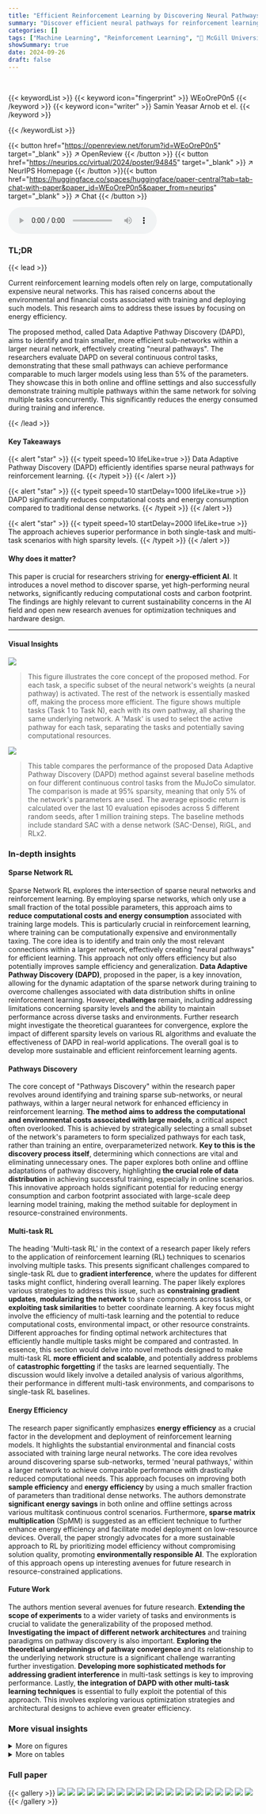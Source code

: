 ```yaml
---
title: "Efficient Reinforcement Learning by Discovering Neural Pathways"
summary: "Discover efficient neural pathways for reinforcement learning; drastically reducing model size and energy consumption without sacrificing performance."
categories: []
tags: ["Machine Learning", "Reinforcement Learning", "🏢 McGill University",]
showSummary: true
date: 2024-09-26
draft: false
---
```


<br>

{{< keywordList >}}
{{< keyword icon="fingerprint" >}} WEoOreP0n5 {{< /keyword >}}
{{< keyword icon="writer" >}} Samin Yeasar Arnob et el. {{< /keyword >}}
 
{{< /keywordList >}}

{{< button href="https://openreview.net/forum?id=WEoOreP0n5" target="_blank" >}}
↗ OpenReview
{{< /button >}}
{{< button href="https://neurips.cc/virtual/2024/poster/94845" target="_blank" >}}
↗ NeurIPS Homepage
{{< /button >}}{{< button href="https://huggingface.co/spaces/huggingface/paper-central?tab=tab-chat-with-paper&paper_id=WEoOreP0n5&paper_from=neurips" target="_blank" >}}
↗ Chat
{{< /button >}}



<audio controls>
    <source src="https://ai-paper-reviewer.com/WEoOreP0n5/podcast.wav" type="audio/wav">
    Your browser does not support the audio element.
</audio>


### TL;DR


{{< lead >}}

Current reinforcement learning models often rely on large, computationally expensive neural networks. This has raised concerns about the environmental and financial costs associated with training and deploying such models.  This research aims to address these issues by focusing on energy efficiency. 

The proposed method, called Data Adaptive Pathway Discovery (DAPD), aims to identify and train smaller, more efficient sub-networks within a larger neural network, effectively creating "neural pathways". The researchers evaluate DAPD on several continuous control tasks, demonstrating that these small pathways can achieve performance comparable to much larger models using less than 5% of the parameters.  They showcase this in both online and offline settings and also successfully demonstrate training multiple pathways within the same network for solving multiple tasks concurrently.  This significantly reduces the energy consumed during training and inference. 

{{< /lead >}}


#### Key Takeaways

{{< alert "star" >}}
{{< typeit speed=10 lifeLike=true >}} Data Adaptive Pathway Discovery (DAPD) efficiently identifies sparse neural pathways for reinforcement learning. {{< /typeit >}}
{{< /alert >}}

{{< alert "star" >}}
{{< typeit speed=10 startDelay=1000 lifeLike=true >}} DAPD significantly reduces computational costs and energy consumption compared to traditional dense networks. {{< /typeit >}}
{{< /alert >}}

{{< alert "star" >}}
{{< typeit speed=10 startDelay=2000 lifeLike=true >}} The approach achieves superior performance in both single-task and multi-task scenarios with high sparsity levels. {{< /typeit >}}
{{< /alert >}}

#### Why does it matter?
This paper is crucial for researchers striving for **energy-efficient AI**. It introduces a novel method to discover sparse, yet high-performing neural networks, significantly reducing computational costs and carbon footprint.  The findings are highly relevant to current sustainability concerns in the AI field and open new research avenues for optimization techniques and hardware design.

------
#### Visual Insights



![](https://ai-paper-reviewer.com/WEoOreP0n5/figures_1_1.jpg)

> This figure illustrates the core concept of the proposed method.  For each task, a specific subset of the neural network's weights (a neural pathway) is activated. The rest of the network is essentially masked off, making the process more efficient. The figure shows multiple tasks (Task 1 to Task N), each with its own pathway, all sharing the same underlying network. A 'Mask' is used to select the active pathway for each task, separating the tasks and potentially saving computational resources.





![](https://ai-paper-reviewer.com/WEoOreP0n5/tables_4_1.jpg)

> This table compares the performance of the proposed Data Adaptive Pathway Discovery (DAPD) method against several baseline methods on four different continuous control tasks from the MuJoCo simulator.  The comparison is made at 95% sparsity, meaning that only 5% of the network's parameters are used. The average episodic return is calculated over the last 10 evaluation episodes across 5 different random seeds, after 1 million training steps. The baseline methods include standard SAC with a dense network (SAC-Dense), RiGL, and RLx2.





### In-depth insights


#### Sparse Network RL
Sparse Network RL explores the intersection of sparse neural networks and reinforcement learning.  By employing sparse networks, which only use a small fraction of the total possible parameters, this approach aims to **reduce computational costs and energy consumption** associated with training large models. This is particularly crucial in reinforcement learning, where training can be computationally expensive and environmentally taxing. The core idea is to identify and train only the most relevant connections within a larger network, effectively creating "neural pathways" for efficient learning. This approach not only offers efficiency but also potentially improves sample efficiency and generalization.  **Data Adaptive Pathway Discovery (DAPD)**, proposed in the paper, is a key innovation, allowing for the dynamic adaptation of the sparse network during training to overcome challenges associated with data distribution shifts in online reinforcement learning.  However, **challenges** remain, including addressing limitations concerning sparsity levels and the ability to maintain performance across diverse tasks and environments.  Further research might investigate the theoretical guarantees for convergence, explore the impact of different sparsity levels on various RL algorithms and evaluate the effectiveness of DAPD in real-world applications.  The overall goal is to develop more sustainable and efficient reinforcement learning agents.

#### Pathways Discovery
The core concept of "Pathways Discovery" within the research paper revolves around identifying and training sparse sub-networks, or neural pathways, within a larger neural network for enhanced efficiency in reinforcement learning.  **The method aims to address the computational and environmental costs associated with large models**, a critical aspect often overlooked.  This is achieved by strategically selecting a small subset of the network's parameters to form specialized pathways for each task, rather than training an entire, overparameterized network.  **Key to this is the discovery process itself**, determining which connections are vital and eliminating unnecessary ones.  The paper explores both online and offline adaptations of pathway discovery, highlighting **the crucial role of data distribution** in achieving successful training, especially in online scenarios.  This innovative approach holds significant potential for reducing energy consumption and carbon footprint associated with large-scale deep learning model training, making the method suitable for deployment in resource-constrained environments.

#### Multi-task RL
The heading 'Multi-task RL' in the context of a research paper likely refers to the application of reinforcement learning (RL) techniques to scenarios involving multiple tasks.  This presents significant challenges compared to single-task RL due to **gradient interference**, where the updates for different tasks might conflict, hindering overall learning.  The paper likely explores various strategies to address this issue, such as **constraining gradient updates**, **modularizing the network** to share components across tasks, or **exploiting task similarities** to better coordinate learning.  A key focus might involve the efficiency of multi-task learning and the potential to reduce computational costs, environmental impact, or other resource constraints.  Different approaches for finding optimal network architectures that efficiently handle multiple tasks might be compared and contrasted.  In essence, this section would delve into novel methods designed to make multi-task RL **more efficient and scalable**, and potentially address problems of **catastrophic forgetting** if the tasks are learned sequentially. The discussion would likely involve a detailed analysis of various algorithms, their performance in different multi-task environments, and comparisons to single-task RL baselines.

#### Energy Efficiency
The research paper significantly emphasizes **energy efficiency** as a crucial factor in the development and deployment of reinforcement learning models.  It highlights the substantial environmental and financial costs associated with training large neural networks. The core idea revolves around discovering sparse sub-networks, termed 'neural pathways,' within a larger network to achieve comparable performance with drastically reduced computational needs.  This approach focuses on improving both **sample efficiency** and **energy efficiency** by using a much smaller fraction of parameters than traditional dense networks.  The authors demonstrate **significant energy savings** in both online and offline settings across various multitask continuous control scenarios.  Furthermore,  **sparse matrix multiplication** (SpMM) is suggested as an efficient technique to further enhance energy efficiency and facilitate model deployment on low-resource devices.  Overall, the paper strongly advocates for a more sustainable approach to RL by prioritizing model efficiency without compromising solution quality, promoting **environmentally responsible AI**. The exploration of this approach opens up interesting avenues for future research in resource-constrained applications.

#### Future Work
The authors mention several avenues for future research.  **Extending the scope of experiments** to a wider variety of tasks and environments is crucial to validate the generalizability of the proposed method.  **Investigating the impact of different network architectures** and training paradigms on pathway discovery is also important.  **Exploring the theoretical underpinnings of pathway convergence** and its relationship to the underlying network structure is a significant challenge warranting further investigation.  **Developing more sophisticated methods for addressing gradient interference** in multi-task settings is key to improving performance. Lastly, **the integration of DAPD with other multi-task learning techniques** is essential to fully exploit the potential of this approach. This involves exploring various optimization strategies and architectural designs to achieve even greater efficiency.


### More visual insights

<details>
<summary>More on figures
</summary>


![](https://ai-paper-reviewer.com/WEoOreP0n5/figures_5_1.jpg)

> This figure compares the performance of the proposed Data Adaptive Pathway Discovery (DAPD) method with several baseline methods for a single-task online reinforcement learning experiment on the HalfCheetah-v2 environment.  Subfigure (a) shows the learning curves of the different algorithms, illustrating their progress over 1 million gradient updates at a sparsity level of 95%. Subfigure (b) displays the final episodic return achieved by each algorithm across a range of sparsity levels (70% to 95%), highlighting the impact of sparsity on performance.  Finally, subfigure (c) presents an ablation study of the DAPD method, demonstrating the importance of the warmup and freeze phases in its efficacy.


![](https://ai-paper-reviewer.com/WEoOreP0n5/figures_6_1.jpg)

> This figure compares the performance of the proposed Data Adaptive Pathway Discovery (DAPD) method against several baseline methods on the HalfCheetah-v2 continuous control task.  Subfigure (a) shows learning curves illustrating the episodic return over training steps. (b) shows how performance varies with different sparsity levels and (c) presents ablation studies showing impact of different components of the DAPD method.


![](https://ai-paper-reviewer.com/WEoOreP0n5/figures_7_1.jpg)

> This figure compares the performance and energy consumption of different multi-task reinforcement learning algorithms on the MetaWorld benchmark.  The performance is normalized to highlight the trade-off between performance gain and energy consumption.  SAC-DAPD shows a significant improvement in energy efficiency compared to other methods while maintaining competitive performance.


![](https://ai-paper-reviewer.com/WEoOreP0n5/figures_8_1.jpg)

> This figure compares the sample complexity and performance robustness of BCQ with pathway discovery (BCQ+PD) against multi-task (BCQ-MT) and multi-head multi-task (BCQ-MHMT) baselines under different conditions.  Panel (a) shows a boxplot comparing performance across varying training sample sizes. Panel (b) presents a boxplot showing robustness to different data distributions (Medium-Expert Mix, Medium, Expert-Replay). The results illustrate that BCQ+PD exhibits superior sample efficiency and better resilience to distributional shift than the other baselines.


![](https://ai-paper-reviewer.com/WEoOreP0n5/figures_24_1.jpg)

> The figure shows a series of snapshots of a trained HalfCheetah agent performing five different tasks: running forward, running backward, performing a forward jump, performing a backward jump, and simply jumping. Each sequence of images displays a series of poses from the agent's movements during each task. This figure serves to visually illustrate the diverse capabilities of the trained model for various locomotion tasks.


![](https://ai-paper-reviewer.com/WEoOreP0n5/figures_24_2.jpg)

> This figure shows the performance of a trained policy for the HalfCheetah environment under four different constrained velocities (0.5, 1.0, 2.0, and 3.0). Each subfigure displays a sequence of images showing the HalfCheetah's movement at a specific velocity. The images illustrate how the trained policy adapts its movements to achieve the desired velocity while maintaining stability and control.


![](https://ai-paper-reviewer.com/WEoOreP0n5/figures_24_3.jpg)

> This figure shows a series of snapshots from a trained policy for a quadrupedal robot performing four different tasks: (a) pace forward, (b) pace backward, (c) hopturn, and (d) sidestep. Each row represents one of the four tasks, and each column shows a frame from a short video sequence of the robot executing that task. This visualization helps to illustrate the robot's learned behaviors for each task.


![](https://ai-paper-reviewer.com/WEoOreP0n5/figures_25_1.jpg)

> This figure shows snapshots of the ten different tasks included in the MetaWorld MT10 benchmark.  The tasks involve a robotic arm manipulating objects in a variety of ways, such as reaching for an object, pushing an object, picking and placing objects, opening doors and drawers, pressing buttons, inserting pegs, and opening and closing windows.  These tasks represent a diverse set of challenges in robotic manipulation and are used to evaluate the performance of multi-task reinforcement learning algorithms.


![](https://ai-paper-reviewer.com/WEoOreP0n5/figures_26_1.jpg)

> This figure shows the results of an experiment designed to investigate the existence of multiple equally effective lottery sub-networks in online reinforcement learning.  After an initial warm-up phase where the mask is periodically adjusted, three different sub-networks are sampled.  A Venn diagram illustrates the overlap between these sub-networks and the previous sub-network from the warm-up phase.  The close similarity of learning curves in the three sampled sub-networks supports the idea that multiple equally effective solutions exist within the overall network, supporting the lottery ticket hypothesis.


![](https://ai-paper-reviewer.com/WEoOreP0n5/figures_26_2.jpg)

> The figure shows a comparison of the learning curves for RiGL and Rlx2 at different sparsity levels (90%/75% and 95%/95%).  The results highlight that RiGL and Rlx2 perform poorly at 95% sparsity, unlike the proposed DAPD method.


![](https://ai-paper-reviewer.com/WEoOreP0n5/figures_27_1.jpg)

> This figure compares the performance of the proposed Data Adaptive Pathway Discovery (DAPD) method with three other baseline methods (SAC-Dense, RiGL, and Rlx2) on four different MuJoCo continuous control tasks.  The sparsity level is fixed at 95%, meaning only 5% of the network parameters are used.  The y-axis represents the episodic return (a measure of performance), and the x-axis represents the number of gradient updates (a measure of training progress). The figure shows the learning curves for each method across the four tasks, illustrating DAPD's superior performance and stability compared to the baselines.


![](https://ai-paper-reviewer.com/WEoOreP0n5/figures_27_2.jpg)

> This figure compares the performance of the proposed Data Adaptive Pathway Discovery (DAPD) method with other baseline methods (SAC-Dense, RiGL, and Rlx2) on four different MuJoCo continuous control tasks (HalfCheetah-v2, Walker2d-v2, Hopper-v2, and Ant-v2).  The results are shown as learning curves for each task at a sparsity level of 95%. The x-axis represents the number of gradient updates, and the y-axis represents the average episodic return over 10 evaluations across different seeds.  The figure demonstrates that DAPD consistently outperforms the baseline methods in terms of final episodic return.


![](https://ai-paper-reviewer.com/WEoOreP0n5/figures_27_3.jpg)

> This figure compares the sample efficiency of a 95% sparse network trained using the Data Adaptive Pathway Discovery (DAPD) method against a dense SAC network.  The results show that the DAPD method achieves comparable or better performance than the dense network, even with significantly fewer parameters, across multiple continuous control tasks (HalfCheetah-v2, Walker2d-v2, Hopper-v2, and Ant-v2). This suggests that the DAPD method is more sample efficient and potentially requires less training data to achieve good results.


![](https://ai-paper-reviewer.com/WEoOreP0n5/figures_28_1.jpg)

> The figure demonstrates the concept of lottery tickets in online reinforcement learning. After an initial warm-up phase, the algorithm identifies multiple sub-networks (pathways) within a larger network that achieve similar performance. The Venn diagram illustrates the overlap in parameter space between these sub-networks, supporting the hypothesis that many equally effective sub-networks exist.


![](https://ai-paper-reviewer.com/WEoOreP0n5/figures_29_1.jpg)

> This figure shows the batch mean gradient norm and success rate for two MetaWorld tasks (Peg-insert-side and Pick-place) with and without a warm-up phase in the DAPD algorithm. The results indicate that the warm-up phase significantly improves the learning process and ultimately enhances performance.


![](https://ai-paper-reviewer.com/WEoOreP0n5/figures_30_1.jpg)

> This figure compares the sample efficiency of a 95% sparse neural network trained using the Data Adaptive Pathway Discovery (DAPD) method to a dense network, both using Soft Actor-Critic (SAC).  The x-axis represents the number of training steps, and the y-axis represents the average episodic return.  The plot shows that even with significantly fewer parameters, the DAPD method achieves comparable or better performance than the dense network, demonstrating superior sample efficiency.


![](https://ai-paper-reviewer.com/WEoOreP0n5/figures_31_1.jpg)

> The figure compares the sample efficiency of a 95% sparse network trained using the proposed Data Adaptive Pathway Discovery (DAPD) method against a dense SAC network across four MuJoCo continuous control tasks (HalfCheetah-v2, Walker2d-v2, Hopper-v2, and Ant-v2).  The plots show the average episodic return over 10 evaluations and 5 random seeds at various training steps (250k, 500k, 750k, and 1M).  It demonstrates that DAPD achieves comparable or better performance with significantly fewer parameters, showcasing its improved sample efficiency.


![](https://ai-paper-reviewer.com/WEoOreP0n5/figures_33_1.jpg)

> This figure illustrates the core concept of the proposed method, which involves activating specific sub-networks (neural pathways) within a larger neural network for different tasks.  Each task utilizes a unique pathway, represented by the different colored nodes and connections.  The mask indicates which parts of the network are activated for a specific task.


</details>




<details>
<summary>More on tables
</summary>


![](https://ai-paper-reviewer.com/WEoOreP0n5/tables_5_1.jpg)
> This table presents a performance comparison of the proposed Data Adaptive Pathway Discovery (DAPD) method against several baseline algorithms on four different single-task continuous control environments from the MuJoCo simulator.  The comparison focuses on the average episodic return achieved over the final 10 evaluation episodes after 1 million training steps, with results averaged across 5 different random seeds.  The sparsity level is fixed at 95% for all methods except for the SAC-Dense baseline (which uses the full network).

![](https://ai-paper-reviewer.com/WEoOreP0n5/tables_6_1.jpg)
> This table compares the performance of SAC-DAPD with other baselines on the MetaWorld 10 benchmark.  It shows the success rate (percentage of tasks successfully completed), the number of parameters, the number of floating point operations (FLOPs), and the estimated energy consumption for each method.  The results highlight the efficiency of SAC-DAPD in terms of reduced parameters and energy consumption while maintaining competitive performance compared to other methods.

![](https://ai-paper-reviewer.com/WEoOreP0n5/tables_8_1.jpg)
> This table compares the performance of the proposed Data Adaptive Pathway Discovery (DAPD) method against several baselines on the MetaWorld MT10 benchmark for offline reinforcement learning.  It shows the success rate (mean and standard deviation over 10 seeds) for each method. It also highlights the reduced parameter counts, FLOPs (floating-point operations), and energy consumption of DAPD compared to the baselines, demonstrating its efficiency.

![](https://ai-paper-reviewer.com/WEoOreP0n5/tables_23_1.jpg)
> This table presents a comparison of the proposed Data Adaptive Pathway Discovery (DAPD) method against several baseline algorithms in single-task reinforcement learning experiments using MuJoCo continuous control environments.  The comparison focuses on the average episodic return achieved over the last 10 evaluation episodes, averaged over 5 different random seeds, after 1 million training steps.  The sparsity level for all methods is fixed at 95%, meaning only 5% of the network parameters are used. The baselines include a dense network (SAC-Dense), RiGL, and RLx2.

![](https://ai-paper-reviewer.com/WEoOreP0n5/tables_25_1.jpg)
> This table presents a comparison of the proposed Data Adaptive Pathway Discovery (DAPD) method with several baseline algorithms on four continuous control tasks from the MuJoCo simulator.  The comparison focuses on performance at 95% sparsity (meaning only 5% of the network parameters are used). The average episodic return over the final 10 evaluations across 5 different random seeds is reported for each algorithm and task after 1 million training steps.  This allows for an assessment of the relative performance of DAPD compared to other approaches at a high level of sparsity.

![](https://ai-paper-reviewer.com/WEoOreP0n5/tables_28_1.jpg)
> This table presents a comparison of the proposed Data Adaptive Pathway Discovery (DAPD) method with several baseline algorithms for single-task reinforcement learning using MuJoCo continuous control environments.  The performance metric used is the average episodic return over the final 10 evaluation episodes, averaged across 5 different random seeds. The table shows the results for four different environments (HalfCheetah-v2, Walker2d-v2, Hopper-v2, and Ant-v2) and demonstrates the relative performance of DAPD compared to baseline methods (SAC-Dense, RiGL, and RLx2) at a high sparsity level of 95%.

![](https://ai-paper-reviewer.com/WEoOreP0n5/tables_28_2.jpg)
> This table presents a comparison of the proposed Data Adaptive Pathway Discovery (DAPD) method against several baseline methods for single-task reinforcement learning using continuous control environments from MuJoCo.  The comparison focuses on the average episodic return achieved after 1 million training steps, considering the last 10 evaluations and averaging results across 5 different random seeds.  The sparsity level is fixed at 95% for all methods except the 'SAC-Dense' baseline, which represents a fully connected network.  This table highlights the performance improvement of DAPD over other sparse training methods and also shows its comparative performance versus a dense network.

![](https://ai-paper-reviewer.com/WEoOreP0n5/tables_29_1.jpg)
> This table compares the performance of the proposed Data Adaptive Pathway Discovery (DAPD) method with several baseline methods on four different MuJoCo continuous control tasks.  The comparison is done at 95% sparsity, meaning that only 5% of the network parameters are used. The table shows the average episodic return over the last 10 evaluation episodes, averaged over 5 different random seeds, after 1 million training steps. The baselines include a standard dense SAC network (SAC-Dense), RiGL, and RLx2.  The results demonstrate the effectiveness of DAPD in achieving comparable or better performance than the dense model while using significantly fewer parameters.

![](https://ai-paper-reviewer.com/WEoOreP0n5/tables_30_1.jpg)
> This table presents the results of single-task experiments conducted using MuJoCo continuous control environments.  The experiments compare the performance of the proposed Data Adaptive Pathway Discovery (DAPD) method against several baseline algorithms at 95% sparsity. The metric used for comparison is the average episodic return over the final 10 evaluations, averaged across 5 different random seeds. Each experiment was run for 1 million training steps.

![](https://ai-paper-reviewer.com/WEoOreP0n5/tables_31_1.jpg)
> This table presents a comparison of the proposed Data Adaptive Pathway Discovery (DAPD) method against several baseline methods in single-task reinforcement learning experiments using MuJoCo continuous control environments.  The comparison focuses on the average episodic return achieved after 1 million training steps across 5 different random seeds, considering only the last 10 evaluation episodes for each seed.  The table highlights DAPD's performance relative to a dense network (SAC-Dense) and two existing sparse training methods (RiGL and Rlx2) at a sparsity level of 95%.

![](https://ai-paper-reviewer.com/WEoOreP0n5/tables_32_1.jpg)
> This table presents the results of offline multi-task reinforcement learning experiments on the MetaWorld MT10 benchmark.  It compares the success rate (averaged over 10 seeds) of the proposed Data Adaptive Pathway Discovery (DAPD) method against two baseline methods: Offline MT (a single dense network for multiple tasks) and Offline MHMT (multiple independent heads on a dense network).  It also shows the significant reduction in the number of parameters achieved by DAPD compared to the baselines.

![](https://ai-paper-reviewer.com/WEoOreP0n5/tables_33_1.jpg)
> This table compares the average episodic return of the DAPD method with other baselines (SAC-Dense, RiGL, and Rlx2) across four different MuJoCo continuous control tasks (HalfCheetah-v2, Walker2d-v2, Hopper-v2, and Ant-v2).  All methods were tested at a 95% sparsity level.  The results are averaged over the last 10 evaluation episodes and across 5 different random seeds, after training for 1 million steps.

![](https://ai-paper-reviewer.com/WEoOreP0n5/tables_34_1.jpg)
> This table compares the average episodic return of the DAPD method with several baseline methods (SAC-Dense, RiGL, and Rlx2) across four different MuJoCo continuous control tasks (HalfCheetah-v2, Walker2d-v2, Hopper-v2, and Ant-v2).  The experiments were conducted with a network sparsity of 95%, meaning only 5% of the network parameters were used. The results are averaged over the last 10 evaluations and 5 random seeds after 1 million training steps.

</details>




### Full paper

{{< gallery >}}
<img src="https://ai-paper-reviewer.com/WEoOreP0n5/1.png" class="grid-w50 md:grid-w33 xl:grid-w25" />
<img src="https://ai-paper-reviewer.com/WEoOreP0n5/2.png" class="grid-w50 md:grid-w33 xl:grid-w25" />
<img src="https://ai-paper-reviewer.com/WEoOreP0n5/3.png" class="grid-w50 md:grid-w33 xl:grid-w25" />
<img src="https://ai-paper-reviewer.com/WEoOreP0n5/4.png" class="grid-w50 md:grid-w33 xl:grid-w25" />
<img src="https://ai-paper-reviewer.com/WEoOreP0n5/5.png" class="grid-w50 md:grid-w33 xl:grid-w25" />
<img src="https://ai-paper-reviewer.com/WEoOreP0n5/6.png" class="grid-w50 md:grid-w33 xl:grid-w25" />
<img src="https://ai-paper-reviewer.com/WEoOreP0n5/7.png" class="grid-w50 md:grid-w33 xl:grid-w25" />
<img src="https://ai-paper-reviewer.com/WEoOreP0n5/8.png" class="grid-w50 md:grid-w33 xl:grid-w25" />
<img src="https://ai-paper-reviewer.com/WEoOreP0n5/9.png" class="grid-w50 md:grid-w33 xl:grid-w25" />
<img src="https://ai-paper-reviewer.com/WEoOreP0n5/10.png" class="grid-w50 md:grid-w33 xl:grid-w25" />
<img src="https://ai-paper-reviewer.com/WEoOreP0n5/11.png" class="grid-w50 md:grid-w33 xl:grid-w25" />
<img src="https://ai-paper-reviewer.com/WEoOreP0n5/12.png" class="grid-w50 md:grid-w33 xl:grid-w25" />
<img src="https://ai-paper-reviewer.com/WEoOreP0n5/13.png" class="grid-w50 md:grid-w33 xl:grid-w25" />
<img src="https://ai-paper-reviewer.com/WEoOreP0n5/14.png" class="grid-w50 md:grid-w33 xl:grid-w25" />
<img src="https://ai-paper-reviewer.com/WEoOreP0n5/15.png" class="grid-w50 md:grid-w33 xl:grid-w25" />
<img src="https://ai-paper-reviewer.com/WEoOreP0n5/16.png" class="grid-w50 md:grid-w33 xl:grid-w25" />
<img src="https://ai-paper-reviewer.com/WEoOreP0n5/17.png" class="grid-w50 md:grid-w33 xl:grid-w25" />
<img src="https://ai-paper-reviewer.com/WEoOreP0n5/18.png" class="grid-w50 md:grid-w33 xl:grid-w25" />
<img src="https://ai-paper-reviewer.com/WEoOreP0n5/19.png" class="grid-w50 md:grid-w33 xl:grid-w25" />
<img src="https://ai-paper-reviewer.com/WEoOreP0n5/20.png" class="grid-w50 md:grid-w33 xl:grid-w25" />
{{< /gallery >}}